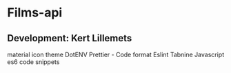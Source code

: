# Films-api

## Development: Kert Lillemets

material icon theme
DotENV
Prettier - Code format
Eslint
Tabnine
Javascript es6 code snippets
